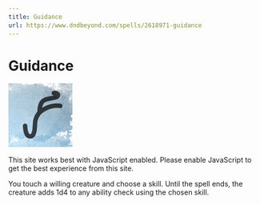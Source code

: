 ```yaml
---
title: Guidance
url: https://www.dndbeyond.com/spells/2618971-guidance
---
```


# Guidance

![Guidance](guidance.png)

This site works best with JavaScript enabled. Please enable JavaScript to get the best experience from this site.

You touch a willing creature and choose a skill. Until the spell ends, the creature adds 1d4 to any ability check using the chosen skill.